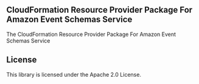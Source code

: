 ## CloudFormation Resource Provider Package For Amazon Event Schemas Service

The CloudFormation Resource Provider Package For Amazon Event Schemas Service

## License

This library is licensed under the Apache 2.0 License.